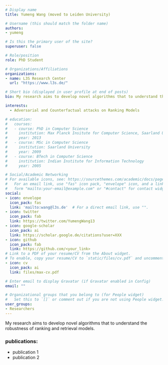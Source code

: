 ```yaml
---
# Display name
title: Yumeng Wang (moved to Leiden University)

# Username (this should match the folder name)
authors:
- yumeng

# Is this the primary user of the site?
superuser: false

# Role/position
role: PhD Student

# Organizations/Affiliations
organizations:
- name: L3S Research Center
  url: "https://www.l3s.de/"

# Short bio (displayed in user profile at end of posts)
bio: My research aims to develop novel algorithms that to understand the robustness of ranking and retrieval models.

interests: 
  - Adversarial and Counterfactual attacks on Ranking Models

# education:
#   courses:
#   - course: PhD in Computer Science
#     institution: Max Planck Insitute for Computer Science, Saarland University
#     year: 2013
#   - course: MSc in Computer Science
#     institution: Saarland University
#     year: 2009
#   - course: BTech in Computer Science
#     institution: Indian Institute for Information Technology
#     year: 2005

# Social/Academic Networking
# For available icons, see: https://sourcethemes.com/academic/docs/page-builder/#icons
#   For an email link, use "fas" icon pack, "envelope" icon, and a link in the
#   form "mailto:your-email@example.com" or "#contact" for contact widget.
social:
- icon: envelope
  icon_pack: fas
  link: 'mailto:wang@l3s.de'  # For a direct email link, use "".
- icon: twitter
  icon_pack: fab
  link: https://twitter.com/YumengWang13
- icon: google-scholar
  icon_pack: ai
  link: https://scholar.google.de/citations?user=XXX
- icon: github
  icon_pack: fab
  link: https://github.com/<your_link>
# Link to a PDF of your resume/CV from the About widget.
# To enable, copy your resume/CV to `static/files/cv.pdf` and uncomment the lines below.
- icon: cv
  icon_pack: ai
  link: files/max-cv.pdf

# Enter email to display Gravatar (if Gravatar enabled in Config)
email: ""

# Organizational groups that you belong to (for People widget)
#   Set this to `[]` or comment out if you are not using People widget.
user_groups:
- Researchers
---
```


My research aims to develop novel algorithms that to understand the robustness of ranking and retrieval models.


### publications:
- publication 1
- publication 2
